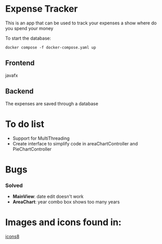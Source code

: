 # Expense Tracker

This is an app that can be used to track your expenses a show where do you spend your money

To start the database:
```shell
docker compose -f docker-compose.yaml up
```

## Frontend

javafx

## Backend 

The expenses are saved through a database 

# To do list

* Support for MultiThreading
* Create interface to simplify code in areaChartController and PieChartController

# Bugs

### Solved

* __MainView__: date edit doesn't work
* __AreaChart__: year combo box shows too many years

# Images and icons found in:

[icons8](https://icons8.it/icons)
